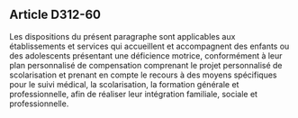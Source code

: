 ## Article D312-60

Les dispositions du présent paragraphe sont applicables aux établissements et services qui accueillent
et accompagnent des enfants ou des adolescents présentant une déficience motrice, conformément à
leur plan personnalisé de compensation comprenant le projet personnalisé de scolarisation et prenant en
compte le recours à des moyens spécifiques pour le suivi médical, la scolarisation, la formation générale et
professionnelle, afin de réaliser leur intégration familiale, sociale et professionnelle.


